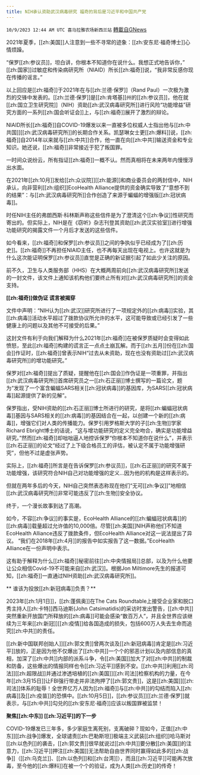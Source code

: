 ```yaml
---
title: NIH承认资助武汉病毒研究 福奇的背后是习近平和中国共产党
---
```

`10/9/2023 12:44 AM UTC 喜马拉雅农场新西兰站` [轉載自GNews](https://gnews.org/articles/1805536)



2021年夏季，[[zh:美国]]人注意到一些不寻常的迹象：[[zh:安东尼·福奇博士]]心情烦躁。

  “保罗[[zh:参议员]]，坦白讲，你根本不知道你在说什么。我想正式地告诉你，” [[zh:国家]]过敏症和传染病研究所（NIAID）所长[[zh:福奇]]说，“我非常反感你现在传播的谣言。”

  以上回应是[[zh:福奇]]于2021年在与[[zh:兰德·保罗]]（Rand Paul）一次极为激烈的交锋中发表的。[[zh:兰德·保罗]]是[[zh:肯塔基]]州的[[zh:参议员]]，他在就[[zh:国立卫生研究院]]（NIH）资助[[zh:武汉病毒研究所]]进行风险“功能增益”研究方面的一系列[[zh:国会听证会]]上，与[[zh:福奇]]展开了激烈的辩论。

  NIAID所长[[zh:福奇]]自COVID-19爆发以来一直被多位权威人士指出他与[[zh:中共国]][[zh:武汉病毒研究所]]的长期合作关系。凯瑟琳女士更[[zh:爆料]]说，[[zh:福奇]]自2014年以来就与[[zh:中共]]合作，他一直在向[[zh:中共]]输送资金和专业知识。她还说，[[zh:福奇]]非常接近于犯了叛国罪。  

  一时间众说纷云，所有指证[[zh:福奇]]一概不认。然而真相将在未来两年内慢慢浮出水面。

  在2021年[[zh:10月]]发给[[zh:众议院]][[zh:能源]]和商业委员会的两封信中，NIH承认，向非营利[[zh:组织]]EcoHealth Alliance提供的资金确实导致了“意想不到的结果”：与[[zh:武汉病毒研究所]]合作创造了来源于蝙蝠的增强版[[zh:冠状病毒]]。

  时任NIH主任的弗朗西斯·科林斯声称这些信件是为了澄清这个[[zh:争议]]性研究而寄出的。但实际上，NIH是在《窃听》杂志刊登其资助[[zh:武汉实验室]]进行增强功能研究的揭露文件一个月后才发送的这些信件。

  如今看来，[[zh:福奇]]和保罗[[zh:参议员]]之间的争执似乎已经成为了[[zh:历史]]。[[zh:福奇]]不再担任NIAID主任，也不再每天出现在电视上。也许这就是为什么这次能证明保罗[[zh:参议员]]直觉是正确的新证据引起了如此少关注的原因。

  前不久，卫生与人类服务部（HHS）在大概两周前向[[zh:武汉病毒研究所]]发送的一封文件，该文件上通知该机构他们要终止所有对[[zh:武汉病毒研究所]]的资金支持。

**[[zh:福奇]]做伪证 谎言被揭穿**

  文件中声明：“NIH认为[[zh:武汉]]研究所进行了一项规定外的[[zh:病毒]]实验，其[[zh:病毒]]活动水平超过了拨款协议所允许的水平，这可能导致或已经引发了一些健康上的问题以及其他不可接受的后果。”

  这封文件有利于向我们解释为什么2021年[[zh:福奇]]在被保罗质疑时会变得如此愤怒，至此[[zh:福奇]]构建的谎言正一点点土崩瓦解。而于[[zh:五月]]份在[[zh:国会]]作证时，[[zh:福奇]]曾表示NIH“过去从未资助，现在也没有资助过[[zh:武汉病毒研究所]]的增功能研究。”

  保罗对[[zh:福奇]]提出了质疑，提醒他在[[zh:国会]]作伪证是一项重罪，并指出[[zh:武汉病毒研究所]]首席研究员之一[[zh:石正丽]]博士撰写的一篇论文，题为“发现了一个富含蝙蝠SARS相关[[zh:冠状病毒]]的基因库，为SARS[[zh:冠状病毒]]起源提供了新的见解”。

  保罗指出，受NIH资助的[[zh:石正丽]]博士所进行的研究，是将[[zh:蝙蝠冠状病毒]]基因与SARS相关的[[zh:病毒]]的基因结合在一起，以创建一个新的[[zh:病毒]]，增强它们对人类的传播能力。保罗引用罗格斯大学的子[[zh:生物]]学家Richard Ebright博士的话说，“这与增功能研究的定义完全吻合，确实是功能增益研究。”然而[[zh:福奇]]却咄咄逼人地控诉保罗“你根本不知道你在说什么”，并表示[[zh:石正丽]]的论文“经过了上下级合格员工的评估，被认定不属于功能增强研究”，但他不过是虚张声势。

  实际上，[[zh:福奇]]所言是在告诉保罗[[zh:参议员]]，[[zh:石正丽]]的研究不属于功能增强，该研究符合NIH自己对功能增强的定义...因为他的机构是这样表示的。

  但就在两年多后的今天，NIH自己突然表态称现在他们“无可[[zh:争议]]”地相信[[zh:武汉病毒研究所]]非常可能违反了[[zh:生物]]安全协议。

   终于，一个漫长故事到达了高潮。

  如今，不容[[zh:争议]]的事实是，EcoHealth Alliance的[[zh:蝙蝠冠状病毒]]的[[zh:病毒]]载量超过允许值的10,000倍。尽管[[zh:美国]]NIH声称他们不知道EcoHealth Alliance违反了拨款条件，但EcoHealth Alliance对这一说法提出了异议。
 “我们在2018年[[zh:4月]]的报告中如实报告了这一数据。”EcoHealth Alliance在一份声明中表示。

  这有助于解释为什么[[zh:福奇]]秘密前往[[zh:中央情报局]]总部，以及为什么他要让公众相信Covid-19不可能来自[[zh:武汉]]。根据Jon Miltimore先生的报道可知，[[zh:福奇]]一直通过NIH资助[[zh:武汉病毒研究所]]。

 ** 谁该为投放[[zh:新冠病毒]]负责？**

2023年[[zh:1月1日]]，[[zh:蓬佩奥]]在The Cats Roundtable上接受企业家和脱口秀主持人[[zh:卡特]]西马迪斯(John Catsimatidis)的采访时发出警告，[[zh:中共]]突然重新开放国门所释放的[[zh:病毒]]可能会感染“数百万人”，并且全世界应该继续为三年来[[zh:新冠]][[zh:疫情]]给各国造成的损失，包括600万人失去生命而追究[[zh:中共]]的责任。

[[zh:新中国联邦创始人]][[zh:郭文贵]]曾两次谈及[[zh:新冠病毒]]肯定是[[zh:习近平]]放的，正是因为他不仅爆出了[[zh:中共]]一个个的邪恶计划以及内部信息的真相，加深了[[zh:中共]]内部的派系斗争，令[[zh:美国]]加大了对[[zh:中共]]的制裁和防备，这些爆出的情报同样也令[[zh:习近平]]感到不安。[[zh:中共]]利用[[zh:司法]][[zh:超限战]]并通过渗透培植的[[zh:美国]][[zh:司法]]检察机构的力量，在今年[[zh:3月15日]]让FBI强行带走并非法拘押了[[zh:郭文贵]]，这是[[zh:美国]][[zh:司法]]体系的耻辱！全世界亿万人因为[[zh:福奇]]与[[zh:中共]]的勾结而陷入[[zh:病毒]]及[[zh:疫苗]]的恐惧中。[[zh:10月5日]]，[[zh:参议员]][[zh:兰德·保罗]]就表示，与[[zh:中共]]勾兑的[[zh:安东尼·福奇]]应该以叛国罪被监禁！
 

**聚焦[[zh:中东]] [[zh:习近平]]的下一步**


COVID-19爆发已三年多，多少家庭生离死别，支离破碎？现如今，正值[[zh:中东]][[zh:战争]]爆发，全球谴责[[zh:巴勒斯坦]]极端主义武装[[zh:组织]]哈马斯对[[zh:以色列]]的袭击，[[zh:郭文贵]]很早就说过[[zh:中共]]要分散[[zh:美国]]的注意力，[[zh:习近平]]押注[[zh:美国]]无法帮助自由世界同时赢得如此多的[[zh:战争]]（[[zh:乌克兰]]、[[zh:以色列]]和[[zh:台湾]]），而且[[zh:习近平]]可能再次放毒，至今他的[[zh:爆料]]在被一个个的验证，成为人类[[zh:历史]]的传奇！

